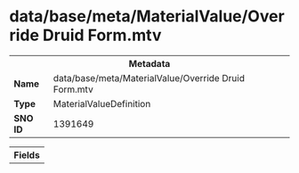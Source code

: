 <h1>data/base/meta/MaterialValue/Override Druid Form.mtv</h1><table><tr><th colspan="100%">Metadata</th></tr><tr><td><b>Name</b></td><td>data/base/meta/MaterialValue/Override Druid Form.mtv</td></tr><tr><td><b>Type</b></td><td>MaterialValueDefinition</td></tr><tr><td><b>SNO ID</b></td><td>1391649</td></tr></table>

<table><tr><th colspan="100%">Fields</th></tr></table>

